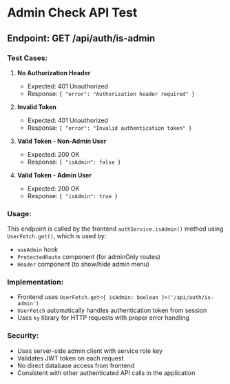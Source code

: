 # Admin Check API Test

## Endpoint: GET /api/auth/is-admin

### Test Cases:

1. **No Authorization Header**
   - Expected: 401 Unauthorized
   - Response: `{ "error": "Authorization header required" }`

2. **Invalid Token**
   - Expected: 401 Unauthorized  
   - Response: `{ "error": "Invalid authentication token" }`

3. **Valid Token - Non-Admin User**
   - Expected: 200 OK
   - Response: `{ "isAdmin": false }`

4. **Valid Token - Admin User**
   - Expected: 200 OK
   - Response: `{ "isAdmin": true }`

### Usage:
This endpoint is called by the frontend `authService.isAdmin()` method using `UserFetch.get()`, which is used by:
- `useAdmin` hook
- `ProtectedRoute` component (for adminOnly routes)
- `Header` component (to show/hide admin menu)

### Implementation:
- Frontend uses `UserFetch.get<{ isAdmin: boolean }>('/api/auth/is-admin')`
- `UserFetch` automatically handles authentication token from session
- Uses `ky` library for HTTP requests with proper error handling

### Security:
- Uses server-side admin client with service role key
- Validates JWT token on each request
- No direct database access from frontend
- Consistent with other authenticated API calls in the application
